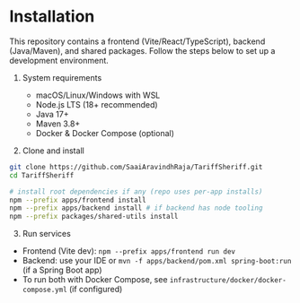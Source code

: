 # Installation

This repository contains a frontend (Vite/React/TypeScript), backend (Java/Maven), and shared packages. Follow the steps below to set up a development environment.

1. System requirements
   - macOS/Linux/Windows with WSL
   - Node.js LTS (18+ recommended)
   - Java 17+
   - Maven 3.8+
   - Docker & Docker Compose (optional)

2. Clone and install

```bash
git clone https://github.com/SaaiAravindhRaja/TariffSheriff.git
cd TariffSheriff

# install root dependencies if any (repo uses per-app installs)
npm --prefix apps/frontend install
npm --prefix apps/backend install # if backend has node tooling
npm --prefix packages/shared-utils install
```

3. Run services

- Frontend (Vite dev): `npm --prefix apps/frontend run dev`
- Backend: use your IDE or `mvn -f apps/backend/pom.xml spring-boot:run` (if a Spring Boot app)
- To run both with Docker Compose, see `infrastructure/docker/docker-compose.yml` (if configured)
